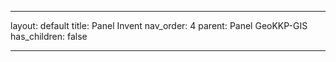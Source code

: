 ---

layout: default
title: Panel Invent
nav_order: 4
parent: Panel GeoKKP-GIS
has_children: false

---